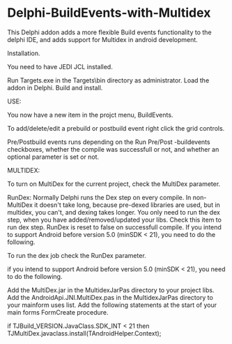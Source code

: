 # Delphi-BuildEvents-with-Multidex

This Delphi addon adds a more flexible Build events functionality to the delphi IDE, and adds support for Multidex in android development.

Installation.

   You need to have JEDI JCL installed.

   Run Targets.exe in the Targets\bin directory as administrator.
   Load the addon in Delphi. Build and install.

USE:

You now have a new item in the projct menu, BuildEvents.

To add/delete/edit a prebuild or postbuild event right click the grid controls.

Pre/Postbuild events runs depending on the Run Pre/Post -buildevents checkboxes, whether the compile was successfull or not, and whether an optional parameter is set or not.

MULTIDEX:

To turn on MultiDex for the current project, check the MultiDex parameter.

RunDex: Normally Delphi runs the Dex step on every compile. In non-MultiDex it doesn't take long, because pre-dexed libraries are used, but in multidex, you can't, and dexing takes longer. You only need to run the dex step, when you have added/removed/updated your libs. Check this item to run dex step. RunDex is reset to false on successfull compile.
If you intend to support Android before version 5.0 (minSDK < 21), you need to do the following.

To run the dex job check the RunDex parameter.

if you intend to support Android before version 5.0 (minSDK < 21), you need to do the following.

Add the MultiDex.jar in the MultidexJarPas directory to your project libs. Add the AndroidApi.JNI.MultiDex.pas in the MultidexJarPas directory to your mainform uses list. Add the following statements at the start of your main forms FormCreate procedure.

if TJBuild_VERSION.JavaClass.SDK_INT < 21
then
   TJMultiDex.javaclass.install(TAndroidHelper.Context);
